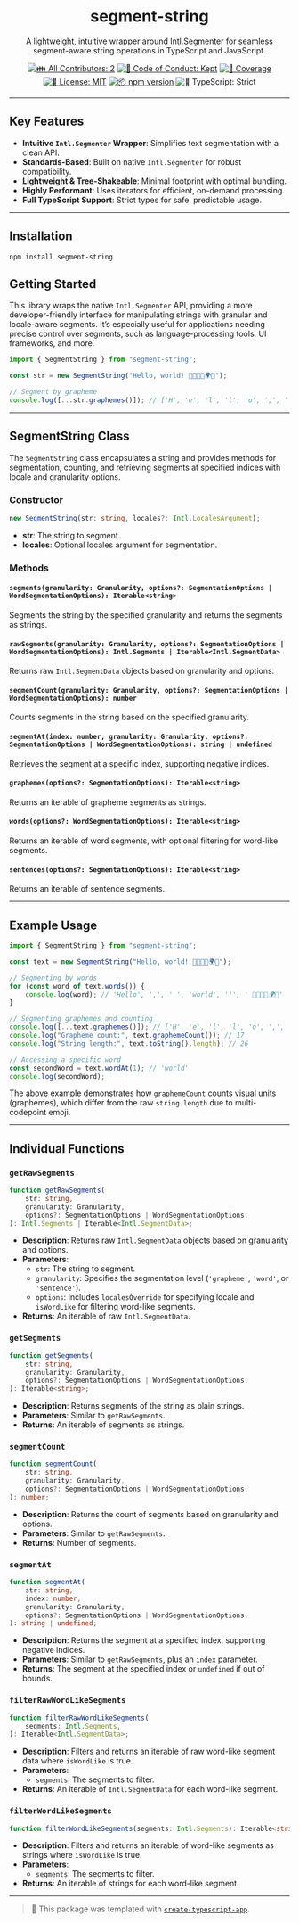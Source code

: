<h1 align="center">segment-string</h1>

<p align="center">A lightweight, intuitive wrapper around Intl.Segmenter for seamless segment-aware string operations in TypeScript and JavaScript.</p>

<p align="center">
	<a href="#contributors" target="_blank"><img alt="👪 All Contributors: 2" src="https://img.shields.io/badge/%F0%9F%91%AA_all_contributors-2-21bb42.svg" /></a>
	<a href="https://github.com/Not-Jayden/segment-string/blob/main/.github/CODE_OF_CONDUCT.md" target="_blank"><img alt="🤝 Code of Conduct: Kept" src="https://img.shields.io/badge/%F0%9F%A4%9D_code_of_conduct-kept-21bb42" /></a>
	<a href="https://codecov.io/gh/Not-Jayden/segment-string" target="_blank"><img alt="🧪 Coverage" src="https://img.shields.io/codecov/c/github/Not-Jayden/segment-string?label=%F0%9F%A7%AA%20coverage" /></a>
	<a href="https://github.com/Not-Jayden/segment-string/blob/main/LICENSE.md" target="_blank"><img alt="📝 License: MIT" src="https://img.shields.io/badge/%F0%9F%93%9D_license-MIT-21bb42.svg"></a>
	<a href="http://npmjs.com/package/segment-string"><img alt="📦 npm version" src="https://img.shields.io/npm/v/segment-string?color=21bb42&label=%F0%9F%93%A6%20npm" /></a>
	<img alt="💪 TypeScript: Strict" src="https://img.shields.io/badge/%F0%9F%92%AA_typescript-strict-21bb42.svg" />
</p>

---

## Key Features

- **Intuitive `Intl.Segmenter` Wrapper**: Simplifies text segmentation with a clean API.
- **Standards-Based**: Built on native `Intl.Segmenter` for robust compatibility.
- **Lightweight & Tree-Shakeable**: Minimal footprint with optimal bundling.
- **Highly Performant**: Uses iterators for efficient, on-demand processing.
- **Full TypeScript Support**: Strict types for safe, predictable usage.

---

## Installation

```shell
npm install segment-string
```

## Getting Started

This library wraps the native `Intl.Segmenter` API, providing a more developer-friendly interface for manipulating strings with granular and locale-aware segments. It’s especially useful for applications needing precise control over segments, such as language-processing tools, UI frameworks, and more.

```typescript
import { SegmentString } from "segment-string";

const str = new SegmentString("Hello, world! 👩‍👩‍👧‍👦🌍🌈");

// Segment by grapheme
console.log([...str.graphemes()]); // ['H', 'e', 'l', 'l', 'o', ',', ' ', 'w', 'o', 'r', 'l', 'd', '!', ' ', '👩‍👩‍👧‍👦', '🌍', '🌈']
```

---

## SegmentString Class

The `SegmentString` class encapsulates a string and provides methods for segmentation, counting, and retrieving segments at specified indices with locale and granularity options.

### Constructor

```typescript
new SegmentString(str: string, locales?: Intl.LocalesArgument);
```

- **str**: The string to segment.
- **locales**: Optional locales argument for segmentation.

### Methods

#### `segments(granularity: Granularity, options?: SegmentationOptions | WordSegmentationOptions): Iterable<string>`

Segments the string by the specified granularity and returns the segments as strings.

#### `rawSegments(granularity: Granularity, options?: SegmentationOptions | WordSegmentationOptions): Intl.Segments | Iterable<Intl.SegmentData>`

Returns raw `Intl.SegmentData` objects based on granularity and options.

#### `segmentCount(granularity: Granularity, options?: SegmentationOptions | WordSegmentationOptions): number`

Counts segments in the string based on the specified granularity.

#### `segmentAt(index: number, granularity: Granularity, options?: SegmentationOptions | WordSegmentationOptions): string | undefined`

Retrieves the segment at a specific index, supporting negative indices.

#### `graphemes(options?: SegmentationOptions): Iterable<string>`

Returns an iterable of grapheme segments as strings.

#### `words(options?: WordSegmentationOptions): Iterable<string>`

Returns an iterable of word segments, with optional filtering for word-like segments.

#### `sentences(options?: SegmentationOptions): Iterable<string>`

Returns an iterable of sentence segments.

---

## Example Usage

```typescript
import { SegmentString } from "segment-string";

const text = new SegmentString("Hello, world! 👩‍👩‍👧‍👦🌍🌈");

// Segmenting by words
for (const word of text.words()) {
	console.log(word); // 'Hello', ',', ' ', 'world', '!', ' 👩‍👩‍👧‍👦🌍🌈'
}

// Segmenting graphemes and counting
console.log([...text.graphemes()]); // ['H', 'e', 'l', 'l', 'o', ',', ' ', 'w', 'o', 'r', 'l', 'd', '!', ' ', '👩‍👩‍👧‍👦', '🌍', '🌈']
console.log("Grapheme count:", text.graphemeCount()); // 17
console.log("String length:", text.toString().length); // 26

// Accessing a specific word
const secondWord = text.wordAt(1); // 'world'
console.log(secondWord);
```

The above example demonstrates how `graphemeCount` counts visual units (graphemes), which differ from the raw `string.length` due to multi-codepoint emoji.

---

## Individual Functions

### `getRawSegments`

```typescript
function getRawSegments(
	str: string,
	granularity: Granularity,
	options?: SegmentationOptions | WordSegmentationOptions,
): Intl.Segments | Iterable<Intl.SegmentData>;
```

- **Description**: Returns raw `Intl.SegmentData` objects based on granularity and options.
- **Parameters**:
  - `str`: The string to segment.
  - `granularity`: Specifies the segmentation level (`'grapheme'`, `'word'`, or `'sentence'`).
  - `options`: Includes `localesOverride` for specifying locale and `isWordLike` for filtering word-like segments.
- **Returns**: An iterable of raw `Intl.SegmentData`.

### `getSegments`

```typescript
function getSegments(
	str: string,
	granularity: Granularity,
	options?: SegmentationOptions | WordSegmentationOptions,
): Iterable<string>;
```

- **Description**: Returns segments of the string as plain strings.
- **Parameters**: Similar to `getRawSegments`.
- **Returns**: An iterable of segments as strings.

### `segmentCount`

```typescript
function segmentCount(
	str: string,
	granularity: Granularity,
	options?: SegmentationOptions | WordSegmentationOptions,
): number;
```

- **Description**: Returns the count of segments based on granularity and options.
- **Parameters**: Similar to `getRawSegments`.
- **Returns**: Number of segments.

### `segmentAt`

```typescript
function segmentAt(
	str: string,
	index: number,
	granularity: Granularity,
	options?: SegmentationOptions | WordSegmentationOptions,
): string | undefined;
```

- **Description**: Returns the segment at a specified index, supporting negative indices.
- **Parameters**: Similar to `getRawSegments`, plus an `index` parameter.
- **Returns**: The segment at the specified index or `undefined` if out of bounds.

### `filterRawWordLikeSegments`

```typescript
function filterRawWordLikeSegments(
	segments: Intl.Segments,
): Iterable<Intl.SegmentData>;
```

- **Description**: Filters and returns an iterable of raw word-like segment data where `isWordLike` is true.
- **Parameters**:
  - `segments`: The segments to filter.
- **Returns**: An iterable of `Intl.SegmentData` for each word-like segment.

### `filterWordLikeSegments`

```typescript
function filterWordLikeSegments(segments: Intl.Segments): Iterable<string>;
```

- **Description**: Filters and returns an iterable of word-like segments as strings where `isWordLike` is true.
- **Parameters**:
  - `segments`: The segments to filter.
- **Returns**: An iterable of strings for each word-like segment.

---

> 💙 This package was templated with [`create-typescript-app`](https://github.com/JoshuaKGoldberg/create-typescript-app).
